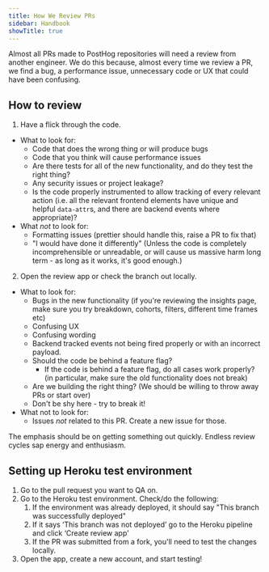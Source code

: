 ```yaml
---
title: How We Review PRs
sidebar: Handbook
showTitle: true
---
```


Almost all PRs made to PostHog repositories will need a review from another engineer. We do this because, almost every time we review a PR, we find a bug, a performance issue, unnecessary code or UX that could have been confusing.

## How to review

1. Have a flick through the code.
  - What to look for:
    - Code that does the wrong thing or will produce bugs
    - Code that you think will cause performance issues
    - Are there tests for all of the new functionality, and do they test the right thing?
    - Any security issues or project leakage?
    - Is the code properly instrumented to allow tracking of every relevant action (i.e. all the relevant frontend elements have unique and helpful `data-attr`s, and there are backend events where appropriate)?
  - What _not_ to look for:
    - Formatting issues (prettier should handle this, raise a PR to fix that)
    - "I would have done it differently" (Unless the code is completely incomprehensible or unreadable, or will cause us massive harm long term - as long as it works, it's good enough.)

2. Open the review app or check the branch out locally.
  - What to look for:
    - Bugs in the new functionality (if you're reviewing the insights page, make sure you try breakdown, cohorts, filters, different time frames etc)
    - Confusing UX
    - Confusing wording
    - Backend tracked events not being fired properly or with an incorrect payload.
    - Should the code be behind a feature flag?
      - If the code is behind a feature flag, do all cases work properly? (in particular, make sure the old functionality does not break)
    - Are we building the right thing? (We should be willing to throw away PRs or start over)
    - Don't be shy here - try to break it!
  - What not to look for:
    - Issues _not_ related to this PR. Create a new issue for those.

The emphasis should be on getting something out quickly. Endless review cycles sap energy and enthusiasm.

## Setting up Heroku test environment 

1. Go to the pull request you want to QA on. 
2. Go to the Heroku test environment.
    Check/do the following:
    1. If the environment was already deployed, it should say "This branch was successfully deployed"
    1. If it says ‘This branch was not deployed’ go to the Heroku pipeline and click ‘Create review app’
    1. If the PR was submitted from a fork, you'll need to test the changes locally. 
3. Open the app, create a new account, and start testing!


